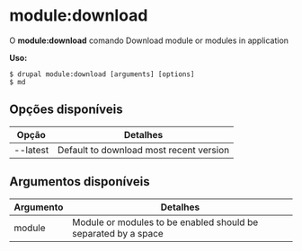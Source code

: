 # module:download
O **module:download** comando Download module or modules in application

**Uso:**
```
$ drupal module:download [arguments] [options] 
$ md  
```

## Opções disponíveis
Opção | Detalhes
-------|-------------
--latest | Default to download most recent version

## Argumentos disponíveis
Argumento | Detalhes
---------|-------------
module | Module or modules to be enabled should be separated by a space
